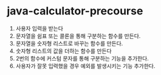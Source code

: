 # java-calculator-precourse

1. 사용자 입력을 받는다
2. 문자열을 쉼표 또는 콜론을 통해 구분하는 함수를 만든다.
3. 문자열을 숫자형 리스트로 바꾸는 함수를 만든다.
4. 숫자형 리스트의 값을 더하는 함수를 만든다
5. 2번의 함수에 커스텀 문자를 통해 구분하는 기능을 추가한다.
6. 사용자가 잘못 입력했을 경우 예외를 발생시키는 기능 추가한다.
